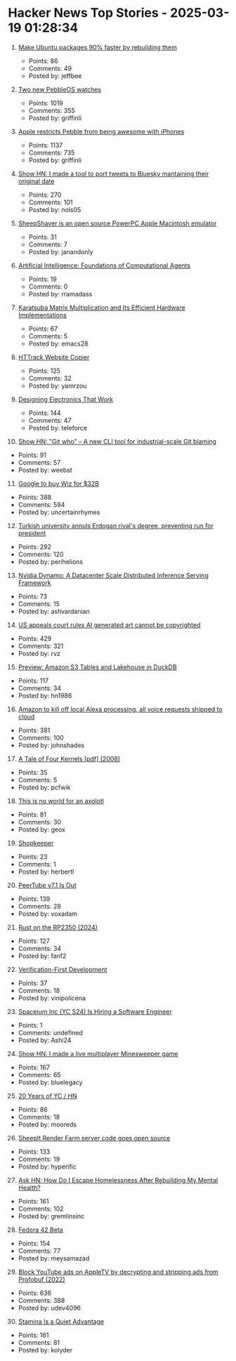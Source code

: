 # Hacker News Top Stories - 2025-03-19 01:28:34

1. [Make Ubuntu packages 90% faster by rebuilding them](https://gist.github.com/jwbee/7e8b27e298de8bbbf8abfa4c232db097)
   - Points: 86
   - Comments: 49
   - Posted by: jeffbee

2. [Two new PebbleOS watches](https://ericmigi.com/blog/introducing-two-new-pebbleos-watches/)
   - Points: 1019
   - Comments: 355
   - Posted by: griffinli

3. [Apple restricts Pebble from being awesome with iPhones](https://ericmigi.com/blog/apple-restricts-pebble-from-being-awesome-with-iphones/)
   - Points: 1137
   - Comments: 735
   - Posted by: griffinli

4. [Show HN: I made a tool to port tweets to Bluesky mantaining their original date](https://bluemigrate.com)
   - Points: 270
   - Comments: 101
   - Posted by: nols05

5. [SheepShaver is an open source PowerPC Apple Macintosh emulator](https://www.emaculation.com/doku.php/sheepshaver)
   - Points: 31
   - Comments: 7
   - Posted by: janandonly

6. [Artificial Intelligence: Foundations of Computational Agents](https://artint.info/index.html)
   - Points: 19
   - Comments: 0
   - Posted by: rramadass

7. [Karatsuba Matrix Multiplication and Its Efficient Hardware Implementations](https://arxiv.org/abs/2501.08889)
   - Points: 67
   - Comments: 5
   - Posted by: emacs28

8. [HTTrack Website Copier](https://www.httrack.com/)
   - Points: 125
   - Comments: 32
   - Posted by: yamrzou

9. [Designing Electronics That Work](https://www.hscott.net/designing-electronics-that-work/)
   - Points: 144
   - Comments: 47
   - Posted by: teleforce

10. [Show HN: "Git who" – A new CLI tool for industrial-scale Git blaming](https://github.com/sinclairtarget/git-who)
   - Points: 91
   - Comments: 57
   - Posted by: weebst

11. [Google to buy Wiz for $32B](https://www.reuters.com/technology/cybersecurity/google-agrees-buy-cybersecurity-startup-wiz-32-bln-ft-reports-2025-03-18/)
   - Points: 388
   - Comments: 594
   - Posted by: uncertainrhymes

12. [Turkish university annuls Erdogan rival's degree, preventing run for president](https://www.reuters.com/world/asia-pacific/istanbul-university-annuls-istanbul-mayor-imamoglus-diploma-over-irregularities-2025-03-18/)
   - Points: 292
   - Comments: 120
   - Posted by: perihelions

13. [Nvidia Dynamo: A Datacenter Scale Distributed Inference Serving Framework](https://github.com/ai-dynamo/dynamo)
   - Points: 73
   - Comments: 15
   - Posted by: ashvardanian

14. [US appeals court rules AI generated art cannot be copyrighted](https://www.reuters.com/world/us/us-appeals-court-rejects-copyrights-ai-generated-art-lacking-human-creator-2025-03-18/)
   - Points: 429
   - Comments: 321
   - Posted by: rvz

15. [Preview: Amazon S3 Tables and Lakehouse in DuckDB](https://duckdb.org/2025/03/14/preview-amazon-s3-tables.html)
   - Points: 117
   - Comments: 34
   - Posted by: hn1986

16. [Amazon to kill off local Alexa processing, all voice requests shipped to cloud](https://www.theregister.com/2025/03/17/amazon_kills_on_device_alexa/)
   - Points: 381
   - Comments: 100
   - Posted by: johnshades

17. [A Tale of Four Kernels [pdf] (2008)](https://users.csc.calpoly.edu/~djanzen/courses/509S09/papers/FourKernels.pdf)
   - Points: 35
   - Comments: 5
   - Posted by: pcfwik

18. [This is no world for an axolotl](https://english.elpais.com/eps/2025-03-15/this-is-no-world-for-an-axolotl.html)
   - Points: 81
   - Comments: 30
   - Posted by: geox

19. [Shopkeeper](https://www.robinsloan.com/newsletters/shopkeeper/)
   - Points: 23
   - Comments: 1
   - Posted by: herbertl

20. [PeerTube v7.1 Is Out](https://joinpeertube.org/news/release-7.1)
   - Points: 139
   - Comments: 28
   - Posted by: voxadam

21. [Rust on the RP2350 (2024)](https://thejpster.org.uk/blog/blog-2024-08-08/)
   - Points: 127
   - Comments: 34
   - Posted by: fanf2

22. [Verification-First Development](https://buttondown.com/hillelwayne/archive/verification-first-development/)
   - Points: 37
   - Comments: 18
   - Posted by: vinipolicena

23. [Spaceium Inc (YC S24) Is Hiring a Software Engineer](https://www.ycombinator.com/companies/spaceium-inc/jobs/XGMVnH3-software-engineer)
   - Points: 1
   - Comments: undefined
   - Posted by: Ashi24

24. [Show HN: I made a live multiplayer Minesweeper game](https://www.minesweeperpro.com/)
   - Points: 167
   - Comments: 65
   - Posted by: bluelegacy

25. [20 Years of YC / HN](https://vickiboykis.com/2025/03/17/20-years-of-yc/)
   - Points: 86
   - Comments: 18
   - Posted by: mooreds

26. [SheepIt Render Farm server code goes open source](https://gitlab.com/sheepitrenderfarm)
   - Points: 133
   - Comments: 19
   - Posted by: hyperific

27. [Ask HN: How Do I Escape Homelessness After Rebuilding My Mental Health?](undefined)
   - Points: 161
   - Comments: 102
   - Posted by: gremlinsinc

28. [Fedora 42 Beta](https://www.redhat.com/en/blog/fedora-42-beta-now-available)
   - Points: 154
   - Comments: 77
   - Posted by: meysamazad

29. [Block YouTube ads on AppleTV by decrypting and stripping ads from Profobuf (2022)](https://ericdraken.com/pfsense-decrypt-ad-traffic/)
   - Points: 636
   - Comments: 388
   - Posted by: udev4096

30. [Stamina Is a Quiet Advantage](https://kupajo.com/stamina-is-a-quiet-advantage/)
   - Points: 161
   - Comments: 81
   - Posted by: kolyder

